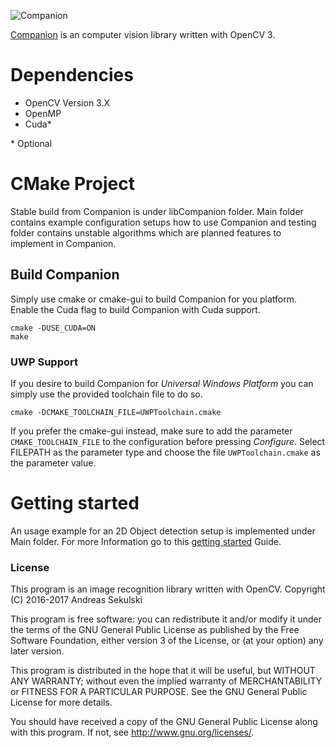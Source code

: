 ![Companion](https://libcompanion.github.io/libCompanion/images/logo.png "Companion")

[Companion](https://libcompanion.github.io/libCompanion/) is an computer vision library written with OpenCV 3.

# Dependencies

* OpenCV Version 3.X
* OpenMP
* Cuda*

\* Optional

# CMake Project

Stable build from Companion is under libCompanion folder. Main folder contains
example configuration setups how to use Companion and testing folder contains
unstable algorithms which are planned features to implement in Companion.

## Build Companion

Simply use cmake or cmake-gui to build Companion for you platform. Enable the Cuda flag to build Companion with Cuda support.

```
cmake -DUSE_CUDA=ON
make
```

### UWP Support

If you desire to build Companion for *Universal Windows Platform* you can simply use the provided toolchain file to do so.
```
cmake -DCMAKE_TOOLCHAIN_FILE=UWPToolchain.cmake
```
If you prefer the cmake-gui instead, make sure to add the parameter ```CMAKE_TOOLCHAIN_FILE``` to the configuration before pressing *Configure*. Select FILEPATH as the parameter type and choose the file ```UWPToolchain.cmake``` as the parameter value.

# Getting started

An usage example for an 2D Object detection setup is implemented under Main folder. For more Information go to this [getting started](https://nepitwin.github.io/libCompanion/gettingstarted/) Guide.

### License

This program is an image recognition library written with OpenCV.
Copyright (C) 2016-2017 Andreas Sekulski

This program is free software: you can redistribute it and/or modify
it under the terms of the GNU General Public License as published by
the Free Software Foundation, either version 3 of the License, or
(at your option) any later version.

This program is distributed in the hope that it will be useful,
but WITHOUT ANY WARRANTY; without even the implied warranty of
MERCHANTABILITY or FITNESS FOR A PARTICULAR PURPOSE.  See the
GNU General Public License for more details.

You should have received a copy of the GNU General Public License
along with this program.  If not, see <http://www.gnu.org/licenses/>.
